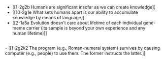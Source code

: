 - [[1-2g2b Humans are significant insofar as we can create knowledge]]
- [[10-2g1e What sets humans apart is our ability to accumulate knowledge by means of language]]
- [[2-1a5a Evolution doesn't care about lifetime of each individual gene-meme carrier (its sample is beyond your own experience and any human lifetime)]]
<br>
- [[1-2g2k2 The program (e.g., Roman-numeral system) survives by causing computer (e.g., people) to use them. The former instructs the latter.]]
